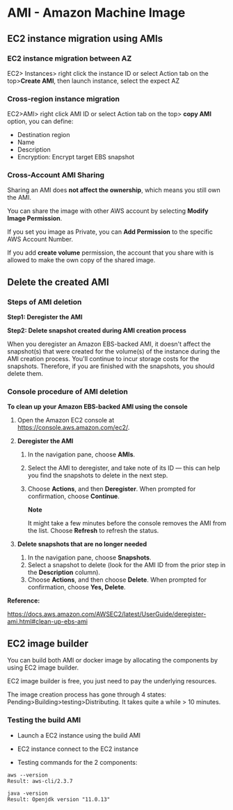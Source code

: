 # AMI - Amazon Machine Image

## EC2 instance migration using AMIs

### EC2 instance migration between AZ

EC2> Instances> right click the instance ID or  select Action tab on the top>**Create AMI**, then launch instance, select the expect AZ

### Cross-region instance migration

EC2>AMI> right click AMI ID or select Action tab on the top> **copy AMI** option, you can define:

* Destination region
* Name
* Description
* Encryption: Encrypt target EBS snapshot

### Cross-Account AMI Sharing

Sharing an AMI does **not affect the ownership**, which means you still own the AMI. 

You can share the image with other AWS account by selecting **Modify Image Permission**. 

If you set you image as Private, you can **Add Permission** to the specific AWS Account Number. 

If you add **create volume** permission, the account that you share with is allowed to make the own copy of the shared image.

## Delete the created AMI 

### Steps of AMI deletion

**Step1: Deregister the AMI**

**Step2: Delete snapshot created during AMI creation process**

When you deregister an Amazon EBS-backed AMI, it doesn't affect the snapshot(s) that were created for the volume(s) of the instance during the AMI creation process. You'll continue to incur storage costs for the snapshots. Therefore, if you are finished with the snapshots, you should delete them.

### Console procedure of AMI deletion

**To clean up your Amazon EBS-backed AMI using the console**

1. Open the Amazon EC2 console at https://console.aws.amazon.com/ec2/.

2. **Deregister the AMI**

   1. In the navigation pane, choose **AMIs**.

   2. Select the AMI to deregister, and take note of its ID — this can help you find the snapshots to delete in the next step.

   3. Choose **Actions**, and then **Deregister**. When prompted for confirmation, choose **Continue**.

      **Note**

      It might take a few minutes before the console removes the AMI from the list. Choose **Refresh** to refresh the status.

3. **Delete snapshots that are no longer needed**

   1. In the navigation pane, choose **Snapshots**.
   2. Select a snapshot to delete (look for the AMI ID from the prior step in the **Description** column).
   3. Choose **Actions**, and then choose **Delete**. When prompted for confirmation, choose **Yes, Delete**.

**Reference:**

https://docs.aws.amazon.com/AWSEC2/latest/UserGuide/deregister-ami.html#clean-up-ebs-ami

## EC2 image builder

You can build both AMI or docker image by allocating the components by using EC2 image builder.

EC2 image builder is free, you just need to pay the underlying resources. 

The image creation process has gone through 4 states: Pending>Building>testing>Distributing. It takes quite a while > 10 minutes. 

### Testing the build AMI

* Launch a EC2 instance using the build AMI

* EC2 instance connect to the EC2 instance
* Testing commands for the 2 components:

```
aws --version
Result: aws-cli/2.3.7

java -version
Result: Openjdk version "11.0.13"
```





